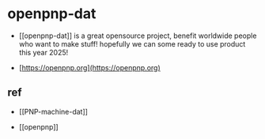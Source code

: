 
# openpnp-dat

- [[openpnp-dat]] is a great opensource project, benefit worldwide people who want to make stuff! hopefully we can some ready to use product this year 2025!

- [https://openpnp.org](https://openpnp.org)


## ref 

- [[PNP-machine-dat]]

- [[openpnp]]